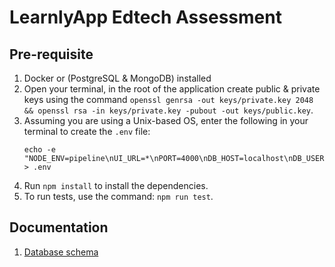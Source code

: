 # LearnlyApp Edtech Assessment

## Pre-requisite

1. Docker or (PostgreSQL & MongoDB) installed
2. Open your terminal, in the root of the application create public & private keys using the command
   `openssl genrsa -out keys/private.key 2048 && openssl rsa -in keys/private.key -pubout -out keys/public.key`.
3. Assuming you are using a Unix-based OS, enter the following in your terminal to create the `.env` file:
   ```
   echo -e "NODE_ENV=pipeline\nUI_URL=*\nPORT=4000\nDB_HOST=localhost\nDB_USERNAME=assessment\nDB_PASSWORD=assessment\nDB_DATABASE=assessment_db\nDB_PORT=5432\nPUB_KEY_PATH=\"./keys/public.key\"\nPRIV_KEY_PATH=\"./keys/private.key\"" > .env
   ```
4. Run `npm install` to install the dependencies.
5. To run tests, use the command: `npm run test`.

## Documentation

1. [Database schema](https://dbdiagram.io/d/learnlyapp-67584005e9daa85aca423534)
